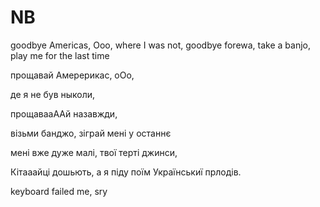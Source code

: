 # NB

goodbye Americas, Ooo,
where I was not,
goodbye forewa,
take a banjo, play me for the last time

прощавай Амерерикас, оОо,

де я не був ныколи,

прощавааААй назавжди,

візьми банджо, зіграй мені у останнє

мені вже дуже малі, твої терті джинси,

Кітааайці дошьють, а я піду поїм Українськиї прлодів.

keyboard failed me, sry
